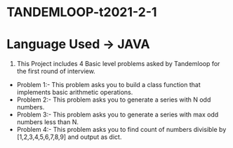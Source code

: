 # TANDEMLOOP-t2021-2-1
# Language Used -> JAVA
1. This Project includes 4 Basic level problems asked by Tandemloop for the first round of interview.
- Problem 1:- This problem asks you to build a class function that implements basic arithmetic operations.
- Problem 2:- This problem asks you to generate a series with N odd numbers.
- Problem 3:- This problem asks you to generate a series with max odd numbers less than N.
- Problem 4:- This problem asks you to find count of numbers divisible by [1,2,3,4,5,6,7,8,9] and output as dict.  
